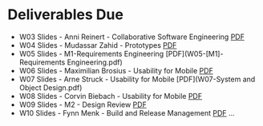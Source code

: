 # Deliverables Due

- W03 Slides - Anni Reinert - Collaborative Software Engineering [PDF](W03-Slides-Collaborative_Software_Development.pdf)
- W04 Slides - Mudassar Zahid - Prototypes [PDF](W04-Slides-Prototypes.pdf)
- W05 Slides - M1-Requirements Engineering [PDF](W05-[M1]-Requirements Engineering.pdf)
- W06 Slides - Maximilian Brosius - Usability for Mobile [PDF](W06-UsabillityforMobile.pdf)
- W07 Slides - Arne Struck - Usability for Mobile [PDF](W07-System and Object Design.pdf)
- W08 Slides - Corvin Biebach - Usability for Mobile [PDF](W08-Testing_and_Quality_Management.pdf)
- W09 Slides - M2 - Design Review [PDF](W09-M2-Design_Review.pdf)
- W10 Slides - Fynn Menk - Build and Release Management [PDF](W10-Build_and_Release_Management.pdf)
...
